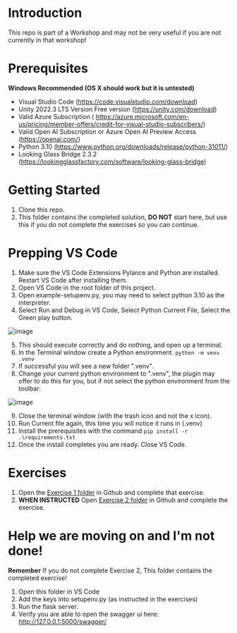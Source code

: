 # Introduction 
This repo is part of a Workshop and may not be very useful if you are not currently in that workshop!

# Prerequisites
**Windows Recommended (OS X should work but it is untested)**
- Visual Studio Code (https://code.visualstudio.com/download)
- Unity 2022.3 LTS Version Free version (https://unity.com/download)
- Valid Azure Subscription ( https://azure.microsoft.com/en-us/pricing/member-offers/credit-for-visual-studio-subscribers/)
- Valid Open AI Subscription or Azure Open AI Preview Access (https://openai.com/) 
- Python 3.10 (https://www.python.org/downloads/release/python-31011/)
- Looking Glass Bridge 2.3.2 (https://lookingglassfactory.com/software/looking-glass-bridge)


# Getting Started
1. Clone this repo. 
2. This folder contains the completed solution, **DO NOT** start here, but use this if you do not complete the exercises so you can continue.

# Prepping VS Code
1. Make sure the VS Code Extensions Pylance and Python are installed.  Restart VS Code after installing them.
2. Open VS Code in the root folder of this project.
3. Open example-setupenv.py, you may need to select python 3.10 as the interpreter.
4. Select Run and Debug in VS Code, Select Python Current File, Select the Green play button.

![image](https://github.com/CameronVetter/HolographicAssistantServer/blob/main/images/runcurrentfile.png?raw=true)

5. This should execute correctly and do nothing, and open up a terminal.
6. In the Terminal window create a Python environment. `python -m venv .venv`
7. If successful you will see a new folder ".venv".
8. Change your current python environment to ".venv", the plugin may offer to do this for you, but if not select the python environment from the toolbar:

![image](https://github.com/CameronVetter/HolographicAssistantServer/blob/main/images/venv.png?raw=true)

9. Close the terminal window (with the trash icon and not the x icon).
10. Run Current file again, this time you will notice it runs in (.venv)
11. Install the prerequisites with the command `pip install -r .\requirements.txt`
12. Once the install completes you are ready. Close VS Code.
   
# Exercises
1. Open the [Exercise 1 folder](https://github.com/CameronVetter/HolographicAssistantServer/tree/main/Exercise1) in Github and complete that exercise.
2. **WHEN INSTRUCTED** Open [Exercise 2 folder](https://github.com/CameronVetter/HolographicAssistantServer/tree/main/Exercise2) in Github and complete the exercise.

# Help we are moving on and I'm not done!
**Remember** If you do not complete Exercise 2, This folder contains the completed exercise!
1. Open this folder in VS Code
2. Add the keys into setupenv.py (as instructed in the exercises) 
3. Run the flask server.  
4. Verify you are able to open the swagger ui here: http://127.0.0.1:5000/swagger/ 